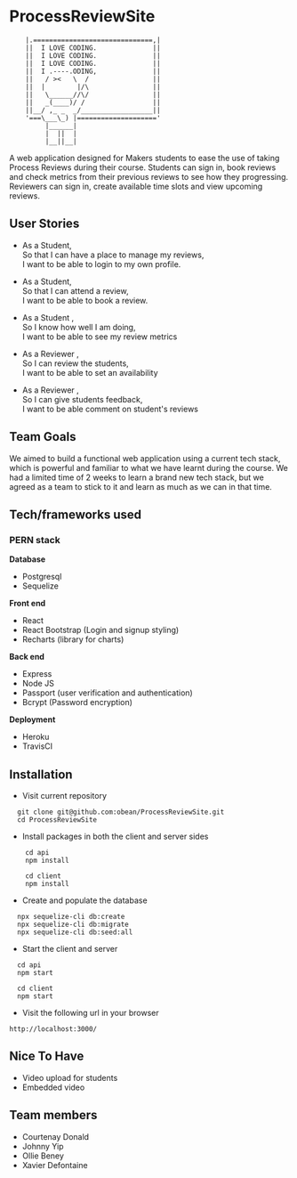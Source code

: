 # ProcessReviewSite

```
    |.==============================,|
    ||  I LOVE CODING.              ||
    ||  I LOVE CODING.              ||
    ||  I LOVE CODING.              ||
    ||  I .----.ODING,              ||
    ||   / ><   \  /                ||
    ||  |        |/\                ||
    ||   \______//\/                ||
    ||   _(____)/ /                 ||
    ||__/ ,_ _  _/__________________||
    '===\___\_) |===================='
         |______|
         |  ||  |
         |__||__|

```


A web application designed for Makers students to ease the use of taking Process Reviews during their course. Students can sign in, book reviews and check metrics from their previous reviews to see how they progressing. Reviewers can sign in, create available time slots and view upcoming reviews.  

## User Stories
- As a Student,<br />
So that I can have a place to manage my reviews,<br />
I want to be able to login to my own profile.

- As a Student,<br />
So that I can attend a review,<br />
I want to be able to book a review.

- As a Student ,<br />
So I know how well I am doing,<br />
I want to be able to see my review metrics

- As a Reviewer ,<br />
So I can review the students,<br />
I want to be able to set an availability

- As a Reviewer ,<br />
So I can give students feedback,<br />
I want to be able comment on student's reviews


## Team Goals

We aimed to build a functional web application using a current tech stack, which is powerful and familiar to what we have learnt during the course. We had a limited time of 2 weeks to learn a brand new tech stack, but we agreed as a team to stick to it and learn as much as we can in that time. 

## Tech/frameworks used
### PERN stack
<b>Database</b>
- Postgresql
- Sequelize

<b>Front end</b>
- React
- React Bootstrap (Login and signup styling)
- Recharts (library for charts)

<b>Back end</b>
- Express
- Node JS
- Passport (user verification and authentication)
- Bcrypt (Password encryption)

<b>Deployment</b>
- Heroku
- TravisCI


## Installation
+ Visit current repository
```
  git clone git@github.com:obean/ProcessReviewSite.git 
  cd ProcessReviewSite
```
+ Install packages in both the client and server sides 
```
    cd api
    npm install
```
```
    cd client
    npm install
```

+ Create and populate the database  
```
  npx sequelize-cli db:create
  npx sequelize-cli db:migrate
  npx sequelize-cli db:seed:all
```
+ Start the client and server
``` 
  cd api
  npm start
```

``` 
  cd client
  npm start
```
+ Visit the following url in your browser
```
http://localhost:3000/
```


## Nice To Have
* Video upload for students
* Embedded video


## Team members
* Courtenay Donald 
* Johnny Yip
* Ollie Beney
* Xavier Defontaine